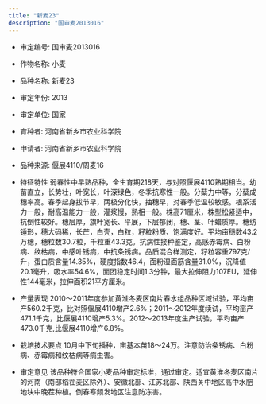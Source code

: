 ```yaml
---
title: "新麦23"
description: "国审麦2013016"
---
```

* 审定编号:  国审麦2013016

*  作物名称:  小麦

*  品种名称:  新麦23

*  审定年份:  2013

*  审定单位:  国家

* 育种者:  河南省新乡市农业科学院

*  申请者:  河南省新乡市农业科学院

*  品种来源:  偃展4110/周麦16

*  特征特性
弱春性中早熟品种，全生育期218天，与对照偃展4110熟期相当。幼苗直立，长势壮，叶宽长，叶深绿色，冬季抗寒性一般。分蘖力中等，分蘖成穗率高。春季起身拔节早，两极分化快，抽穗早，对春季低温较敏感。根系活力一般，耐高温能力一般，灌浆慢，熟相一般。株高71厘米，株型松紧适中，抗倒性较好。穗层厚，旗叶宽长、平展，下层郁闭，穗、茎、叶蜡质厚。穗纺锤形，穗大码稀，长芒，白壳，白粒，籽粒粉质、饱满度好。平均亩穗数43.2万穗，穗粒数30.7粒，千粒重43.3克。抗病性接种鉴定，高感赤霉病、白粉病、纹枯病，中感叶锈病，中抗条锈病。品质混合样测定，籽粒容重797克/升，蛋白质含量14.35%，硬度指数46.4，面粉湿面筋含量31.0%，沉降值20.1毫升，吸水率54.6%，面团稳定时间1.3分钟，最大拉伸阻力107EU，延伸性144毫米，拉伸面积21平方厘米。

*  产量表现
2010～2011年度参加黄淮冬麦区南片春水组品种区域试验，平均亩产560.2千克，比对照偃展4110增产2.6%；2011～2012年度续试，平均亩产471.1千克，比偃展4110增产5.3%。2012～2013年度生产试验，平均亩产473.0千克,比偃展4110增产6.8%。

*  栽培技术要点
10月中下旬播种，亩基本苗18～24万。注意防治条锈病、白粉病、赤霉病和纹枯病等病虫害。

*  审定意见
该品种符合国家小麦品种审定标准，通过审定。适宜黄淮冬麦区南片的河南（南部稻茬麦区除外）、安徽北部、江苏北部、陕西关中地区高中水肥地块中晚茬种植。倒春寒频发地区注意防冻害。
